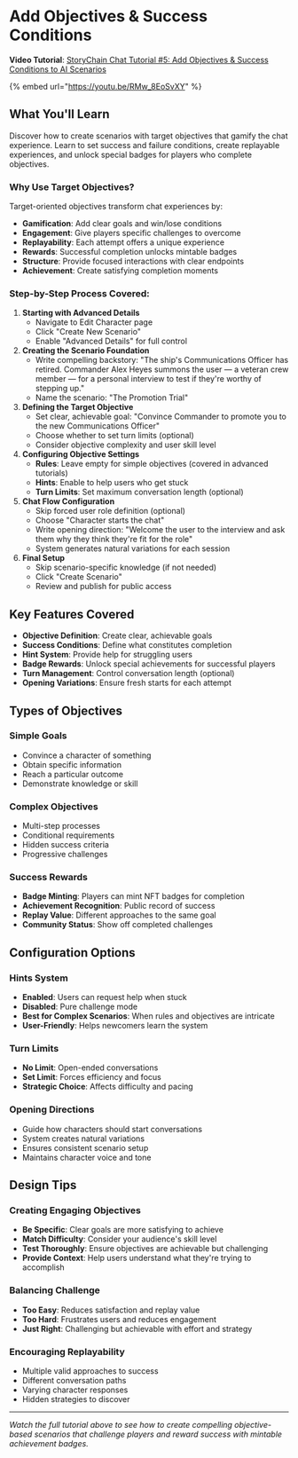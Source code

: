 # Add Objectives & Success Conditions

**Video Tutorial**: [StoryChain Chat Tutorial #5: Add Objectives & Success Conditions to AI Scenarios](https://youtu.be/RMw_8EoSvXY)&#x20;

{% embed url="https://youtu.be/RMw_8EoSvXY" %}

## What You'll Learn

Discover how to create scenarios with target objectives that gamify the chat experience. Learn to set success and failure conditions, create replayable experiences, and unlock special badges for players who complete objectives.

### Why Use Target Objectives?

Target-oriented objectives transform chat experiences by:

* **Gamification**: Add clear goals and win/lose conditions
* **Engagement**: Give players specific challenges to overcome
* **Replayability**: Each attempt offers a unique experience
* **Rewards**: Successful completion unlocks mintable badges
* **Structure**: Provide focused interactions with clear endpoints
* **Achievement**: Create satisfying completion moments

### Step-by-Step Process Covered:

1. **Starting with Advanced Details**
   * Navigate to Edit Character page
   * Click "Create New Scenario"
   * Enable "Advanced Details" for full control
2. **Creating the Scenario Foundation**
   * Write compelling backstory: "The ship's Communications Officer has retired. Commander Alex Heyes summons the user — a veteran crew member — for a personal interview to test if they're worthy of stepping up."
   * Name the scenario: "The Promotion Trial"
3. **Defining the Target Objective**
   * Set clear, achievable goal: "Convince Commander to promote you to the new Communications Officer"
   * Choose whether to set turn limits (optional)
   * Consider objective complexity and user skill level
4. **Configuring Objective Settings**
   * **Rules**: Leave empty for simple objectives (covered in advanced tutorials)
   * **Hints**: Enable to help users who get stuck
   * **Turn Limits**: Set maximum conversation length (optional)
5. **Chat Flow Configuration**
   * Skip forced user role definition (optional)
   * Choose "Character starts the chat"
   * Write opening direction: "Welcome the user to the interview and ask them why they think they're fit for the role"
   * System generates natural variations for each session
6. **Final Setup**
   * Skip scenario-specific knowledge (if not needed)
   * Click "Create Scenario"
   * Review and publish for public access

## Key Features Covered

* **Objective Definition**: Create clear, achievable goals
* **Success Conditions**: Define what constitutes completion
* **Hint System**: Provide help for struggling users
* **Badge Rewards**: Unlock special achievements for successful players
* **Turn Management**: Control conversation length (optional)
* **Opening Variations**: Ensure fresh starts for each attempt

## Types of Objectives

### Simple Goals

* Convince a character of something
* Obtain specific information
* Reach a particular outcome
* Demonstrate knowledge or skill

### Complex Objectives

* Multi-step processes
* Conditional requirements
* Hidden success criteria
* Progressive challenges

### Success Rewards

* **Badge Minting**: Players can mint NFT badges for completion
* **Achievement Recognition**: Public record of success
* **Replay Value**: Different approaches to the same goal
* **Community Status**: Show off completed challenges

## Configuration Options

### Hints System

* **Enabled**: Users can request help when stuck
* **Disabled**: Pure challenge mode
* **Best for Complex Scenarios**: When rules and objectives are intricate
* **User-Friendly**: Helps newcomers learn the system

### Turn Limits

* **No Limit**: Open-ended conversations
* **Set Limit**: Forces efficiency and focus
* **Strategic Choice**: Affects difficulty and pacing

### Opening Directions

* Guide how characters should start conversations
* System creates natural variations
* Ensures consistent scenario setup
* Maintains character voice and tone

## Design Tips

### Creating Engaging Objectives

* **Be Specific**: Clear goals are more satisfying to achieve
* **Match Difficulty**: Consider your audience's skill level
* **Test Thoroughly**: Ensure objectives are achievable but challenging
* **Provide Context**: Help users understand what they're trying to accomplish

### Balancing Challenge

* **Too Easy**: Reduces satisfaction and replay value
* **Too Hard**: Frustrates users and reduces engagement
* **Just Right**: Challenging but achievable with effort and strategy

### Encouraging Replayability

* Multiple valid approaches to success
* Different conversation paths
* Varying character responses
* Hidden strategies to discover

***

_Watch the full tutorial above to see how to create compelling objective-based scenarios that challenge players and reward success with mintable achievement badges._

